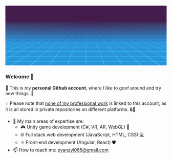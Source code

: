 <a href=#><img src="anim.svg"></a>

### Welcome 🎉
🚀 This is my **personal Github account**, where I like to goof around and try new things. 🧪

💡 Please note that <u>none of my professional work</u> is linked to this account, as it is all stored in private repositories on different platforms. 🔒🤫

- 🔭 My main areas of expertise are:
	- 🎮 Unity game development (C#, VR, AR, WebGL) 👾
	- 🌐 Full stack web development (JavaScript, HTML, CSS) 💻
	- ⚛️ Front-end development (Angular, React) 🛡️
- 📫 How to reach me: pvanzyl065@gmail.com
